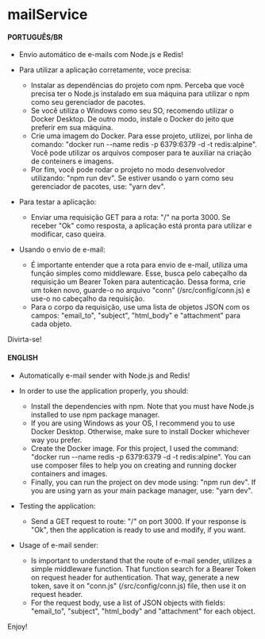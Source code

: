 # mailService 

#### PORTUGUÊS/BR ####
- Envio automático de e-mails com Node.js e Redis!

- Para utilizar a aplicação corretamente, voce precisa: 
  * Instalar as dependências do projeto com npm. Perceba que você precisa ter o Node.js instalado em sua máquina para utilizar o npm como seu gerenciador de pacotes.
  * Se você utiliza o Windows como seu SO, recomendo utilizar o Docker Desktop. De outro modo, instale o Docker do jeito que preferir em sua máquina.
  * Crie uma imagem do Docker. Para esse projeto, utilizei, por linha de comando: "docker run --name redis -p 6379:6379 -d -t redis:alpine". Você pode utilizar os arquivos composer para te auxiliar na criação de conteiners e imagens.
  * Por fim, você pode rodar o projeto no modo desenvolvedor utilizando: "npm run dev". Se estiver usando o yarn como seu gerenciador de pacotes, use: "yarn dev".

- Para testar a aplicação:
  * Enviar uma requisição GET para a rota: "/" na porta 3000. Se receber "Ok" como resposta, a aplicação está pronta para utilizar e modificar, caso queira.

- Usando o envio de e-mail: 
  * É importante entender que a rota para envio de e-mail, utiliza uma função simples como middleware. Esse, busca pelo cabeçalho da requisição um Bearer Token para autenticação. Dessa forma, crie um token novo, guarde-o no arquivo "conn" (/src/config/conn.js) e use-o no cabeçalho da requisição.
  * Para o corpo da requisição, use uma lista de objetos JSON com os campos: "email_to", "subject", "html_body" e "attachment" para cada objeto.

Divirta-se!


#### ENGLISH ####
- Automatically e-mail sender with Node.js and Redis!

- In order to use the application properly, you should: 
  * Install the dependencies with npm. Note that you must have Node.js installed to use npm package manager.
  * If you are using Windows as your OS, I recommend you to use Docker Desktop. Otherwise, make sure to install Docker whichever way you prefer.
  * Create the Docker image. For this project, I used the command: "docker run --name redis -p 6379:6379 -d -t redis:alpine". You can use composer files to help you on creating and running docker containers and images. 
  * Finally, you can run the project on dev mode using: "npm run dev". If you are using yarn as your main package manager, use: "yarn dev".

- Testing the application:
  * Send a GET request to route: "/" on port 3000. If your response is "Ok", then the application is ready to use and modify, if you want.

- Usage of e-mail sender:
  * Is important to understand that the route of e-mail sender, utilizes a simple middleware function. That function search for a Bearer Token on request header for authentication. That way, generate a new token, save it on "conn.js" (/src/config/conn.js) file, then use it on request header.
  * For the request body, use a list of JSON objects with fields: "email_to", "subject", "html_body" and "attachment" for each object. 

Enjoy!
